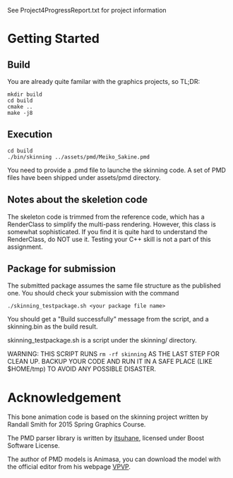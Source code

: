See Project4ProgressReport.txt for project information 

# Getting Started

## Build

You are already quite familar with the graphics projects, so
TL;DR:

```
mkdir build
cd build
cmake ..
make -j8
```

## Execution

```
cd build
./bin/skinning ../assets/pmd/Meiko_Sakine.pmd
```

You need to provide a .pmd file to launche the skinning code. A set of PMD
files have been shipped under assets/pmd directory.

## Notes about the skeletion code

The skeleton code is trimmed from the reference code, which has a RenderClass
to simplify the multi-pass rendering. However, this class is somewhat
sophisticated. If you find it is quite hard to understand the RenderClass, do
NOT use it. Testing your C++ skill is not a part of this assignment.

## Package for submission

The submitted package assumes the same file structure as the published one.
You should check your submission with the command

```
./skinning_testpackage.sh <your package file name>
```

You should get a "Build successfully" message from the script, and a
skinning.bin as the build result.

skinning_testpackage.sh is a script under the skinning/ directory.

WARNING: THIS SCRIPT RUNS ``rm -rf skinning`` AS THE LAST STEP FOR CLEAN UP.
BACKUP YOUR CODE AND RUN IT IN A SAFE PLACE (LIKE $HOME/tmp) TO AVOID ANY
POSSIBLE DISASTER.

# Acknowledgement

This bone animation code is based on the skinning project written by
Randall Smith for 2015 Spring Graphics Course.

The PMD parser library is written by
[itsuhane](https://github.com/itsuhane/libmmd), licensed under Boost Software
License.

The author of PMD models is Animasa, you can download the model with the
official editor from his webpage [VPVP](http://www.geocities.jp/higuchuu4/index_e.htm).
